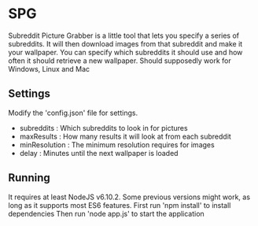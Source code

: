 ﻿# SPG

Subreddit Picture Grabber is a little tool that lets you specify a series of subreddits. It will then download images from that subreddit and make it your wallpaper. You can specify which subreddits it should use and how often it should retrieve a new wallpaper.
Should supposedly work for Windows, Linux and Mac

## Settings

Modify the 'config.json' file for settings.
- subreddits : Which subreddits to look in for pictures
- maxResults : How many results it will look at from each subreddit
- minResolution : The minimum resolution requires for images
- delay : Minutes until the next wallpaper is loaded

## Running

It requires at least NodeJS v6.10.2. Some previous versions might work, as long as it supports most ES6 features.
First run 'npm install' to install dependencies
Then run 'node app.js' to start the application
